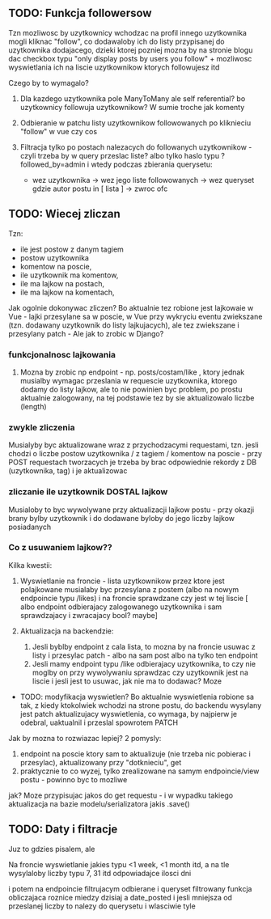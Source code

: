 ## TODO: Funkcja followersow
Tzn mozliwosc by uzytkownicy wchodzac na profil innego uzytkownika mogli kliknac "follow", co dodawaloby ich do listy przypisanej do uzytkownika dodajacego, dzieki ktorej pozniej mozna by na stronie blogu dac checkbox typu "only display posts by users you follow" + mozliwosc wyswietlania ich na liscie uzytkownikow ktorych followujesz itd

Czego by to wymagalo?

1. Dla kazdego uzytkownika pole ManyToMany ale self referential? bo uzytkownicy followuja uzytkownikow? W sumie troche jak komenty

2. Odbieranie w patchu listy uzytkownikow followowanych po kliknieciu "follow" w vue czy cos

3. Filtracja tylko po postach nalezacych do followanych uzytkownikow - czyli trzeba by w query przeslac liste? albo tylko haslo typu ?followed_by=admin i wtedy podczas zbierania querysetu:
    - wez uzytkownika -> wez jego liste followowanych -> wez queryset gdzie autor postu in [ lista ] -> zwroc ofc


## TODO: Wiecej zliczan
Tzn:
- ile jest postow z danym tagiem
- postow uzytkownika
- komentow na poscie,
- ile uzytkownik ma komentow,
- ile ma lajkow na postach,
- ile ma lajkow na komentach,

Jak ogolnie dokonywac zliczen? Bo aktualnie tez robione jest lajkowaie w Vue - lajki przesylane sa w poscie, w Vue przy wykryciu eventu zwiekszane (tzn. dodawany uzytkownik do listy lajkujacych), ale tez zwiekszane  i przesylany patch - Ale jak to zrobic w Django?
### funkcjonalnosc lajkowania
1. Mozna by zrobic np endpoint - np. posts/costam/like , ktory jednak musialby wymagac przeslania w requescie uzytkownika, ktorego dodamy do listy lajkow, ale to nie powinien byc problem, po prostu aktualnie zalogowany, na tej podstawie tez by sie aktualizowalo liczbe (length)

### zwykle zliczenia
Musialyby byc aktualizowane wraz z przychodzacymi requestami, tzn. jesli chodzi o liczbe postow uzytkownika / z tagiem / komentow na poscie - przy POST requestach tworzacych je trzeba by brac odpowiednie rekordy z DB (uzytkownika, tag) i je aktualizowac

### zliczanie ile uzytkownik DOSTAL lajkow
Musialoby to byc wywolywane przy aktualizacji lajkow postu - przy okazji brany bylby uzytkownik i do dodawane byloby do jego liczby lajkow posiadanych


### Co z usuwaniem lajkow??
Kilka kwestii:
1. Wyswietlanie na froncie - lista uzytkownikow przez ktore jest polajkowane musialaby byc przesylana z postem (albo na nowym endpoincie typu /likes) i na froncie sprawdzane czy jest w tej liscie
[ albo endpoint odbierajacy zalogowanego uzytkownika i sam sprawdzajacy i zwracajacy bool? maybe]

2. Aktualizacja na backendzie:
    1. Jesli byblby endpoint z cala lista, to mozna by na froncie usuwac z listy i przesylac patch - albo na sam post albo na tylko ten endpoint
    2. Jesli mamy endpoint typu /like odbierajacy uzytkownika, to czy nie moglby on przy wywolywaniu sprawdzac czy uzytkownik jest na liscie i jesli jest to usuwac, jak nie ma to dodawac? Moze

+ TODO: modyfikacja wyswietlen? Bo aktualnie wyswietlenia robione sa tak, z kiedy ktokolwiek wchodzi na strone postu, do backendu wysylany jest patch aktualizujacy wyswietlenia, co wymaga, by najpierw je odebral, uaktualnil i przeslal spowrotem PATCH

Jak by mozna to rozwiazac lepiej? 2 pomysly:
1. endpoint na poscie ktory sam to aktualizuje (nie trzeba nic pobierac i przesylac), aktualizowany przy "dotknieciu", get
2. praktycznie to co wyzej, tylko zrealizowane na samym endpoincie/view postu - powinno byc to mozliwe

jak? Moze przypisujac jakos do get requestu - i w wypadku takiego aktualizacja na bazie modelu/serializatora jakis .save()


## TODO: Daty i filtracje
Juz to gdzies pisalem, ale

Na froncie wyswietlanie jakies typu <1 week, <1 month itd, a na tle wysylaloby liczby typu 7, 31 itd odpowiadajce ilosci dni

i potem na endpoincie filtrujacym odbierane i queryset filtrowany funkcja obliczajaca roznice miedzy dzisiaj a date_posted i jesli mniejsza od przeslanej liczby to nalezy do querysetu i wlasciwie tyle


    